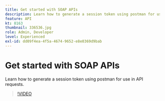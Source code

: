 ```yaml
---
title: Get started with SOAP APIs
description: Learn how to generate a session token using postman for use in API requests
feature: API
kt: 8163
thumbnail: 336536.jpg
role: Admin, Developer
level: Experienced
exl-id: dd09f4ea-4f5a-4674-9652-e8e0369d9bab
---
```

# Get started with SOAP APIs

Learn how to generate a session token using postman for use in API requests.

>[!VIDEO](https://video.tv.adobe.com/v/336536?quality=12)
